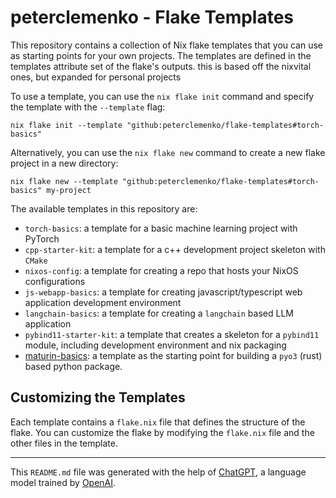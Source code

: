 # peterclemenko - Flake Templates

This repository contains a collection of Nix flake templates that you can use as starting points for your own projects. The templates are defined in the templates attribute set of the flake's outputs.
this is based off the nixvital ones, but expanded for personal projects

To use a template, you can use the `nix flake init` command and specify the template with the `--template` flag:

```
nix flake init --template "github:peterclemenko/flake-templates#torch-basics"
```

Alternatively, you can use the `nix flake new` command to create a new flake project in a new directory:

```
nix flake new --template "github:peterclemenko/flake-templates#torch-basics" my-project
```

The available templates in this repository are:

* `torch-basics`: a template for a basic machine learning project with PyTorch
* `cpp-starter-kit`: a template for a c++ development project skeleton with `CMake`
* `nixos-config`: a template for creating a repo that hosts your NixOS configurations
* `js-webapp-basics`: a template for creating javascript/typescript web application development environment
* `langchain-basics`: a template for creating a `langchain` based LLM application
* `pybind11-starter-kit`: a template that creates a skeleton for a `pybind11` module, including development environment and nix packaging
* [maturin-basics](./templates/maturin-basics): a template as the starting point for building a `pyo3` (rust) based python package.

## Customizing the Templates

Each template contains a `flake.nix` file that defines the structure of the flake. You can customize the flake by modifying the `flake.nix` file and the other files in the template.

-----

This `README.md` file was generated with the help of [ChatGPT](https://openai.com/blog/chatgpt/), a language model trained by [OpenAI](https://openai.com/).


